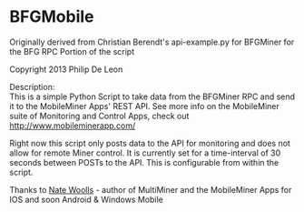 BFGMobile
=========
Originally derived from Christian Berendt's api-example.py for BFGMiner for the BFG RPC Portion of the script

Copyright 2013 Philip De Leon


Description:  
This is a simple Python Script to take data from the BFGMiner RPC and send it to the MobileMiner Apps' REST API.
See more info on the MobileMiner suite of Monitoring and Control Apps, check out http://www.mobileminerapp.com/

Right now this script only posts data to the API for monitoring and does not allow for remote Miner control.
It is currently set for a time-interval of 30 seconds between POSTs to the API.  This is configurable from within the script.


Thanks to <a href="http://www.nwoolls.com/">Nate Woolls</a> - author of MultiMiner and the MobileMiner Apps for IOS and soon Android & Windows Mobile
